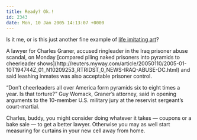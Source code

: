 ```yaml
---
title: Ready? Ok.!
id: 2343
date: Mon, 10 Jan 2005 14:13:07 +0000
---
```


Is it me, or is this just another fine example of [life imitating art](http://www.imdb.com/title/tt0104952/?fr=c2l0ZT1kZnxteD0yMHxzZz0xfGxtPTIwMHx0dD1vbnxwbj0wfHE9bXkgY291c2luIHZpbm5pZXxodG1sPTF8bm09b24_;fc=1;ft=1;fm=1)?



<div class="quote">A lawyer for Charles Graner, accused ringleader in the Iraq prisoner abuse scandal, on Monday [compared piling naked prisoners into pyramids to cheerleader shows](http://reuters.myway.com/article/20050110/2005-01-10T194744Z_01_N10209253_RTRIDST_0_NEWS-IRAQ-ABUSE-DC.html) and said leashing inmates was also acceptable prisoner control.  

“Don’t cheerleaders all over America form pyramids six to eight times a year. Is that torture?” Guy Womack, Graner’s attorney, said in opening arguments to the 10-member U.S. military jury at the reservist sergeant’s court-martial.</div>Charles, buddy, you might consider doing whatever it takes — coupons or a bake sale — to get a better lawyer. Otherwise you may as well start measuring for curtains in your new cell away from home.





